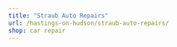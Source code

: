 ```yaml
---
title: "Straub Auto Repairs"
url: /hastings-on-hudson/straub-auto-repairs/
shop: car repair
---
```

